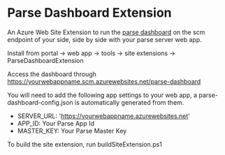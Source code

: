 # Parse Dashboard Extension

An Azure Web Site Extension to run the [parse dashboard](https://github.com/ParsePlatform/parse-dashboard) on the scm endpoint of your side, side by side with your parse server web app.

Install from portal -> web app -> tools -> site extensions -> ParseDashboardExtension

Access the dashboard through https://yourwebappname.scm.azurewebsites.net/parse-dashboard

You will need to add the following app settings to your web app, a parse-dashboard-config.json is automatically generated from them.
  * SERVER_URL: 'https://yourwebappname.azurewebsites.net'
  * APP_ID: Your Parse App Id
  * MASTER_KEY: Your Parse Master Key

  
To build the site extension, run buildSiteExtension.ps1
